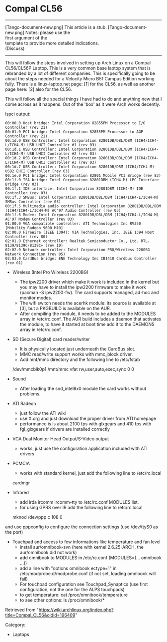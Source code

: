 Compal CL56
===========

  

  ------------------------ ------------------------ ------------------------
  [Tango-document-new.png] This article is a stub.  [Tango-document-new.png]
                           Notes: please use the    
                           first argument of the    
                           template to provide more 
                           detailed indications.    
                           (Discuss)                
  ------------------------ ------------------------ ------------------------

This will follow the steps involved in setting up Arch Linux on a Compal
CL56/CL56P Laptop. This is a very common base laptop system that is
rebranded by a lot of different companies. This is specifically going to
be about the steps needed for a Velocity Micro B51 Campus Edition
working fully. There is a linux-laptop.net page: [1] for the CL56, as
well as another page here: [2] also for the CL56.

This will follow all the special things I have had to do and anything
new that I come across as it happens. Out of the 'box' as it were Arch
works decently.

lspci output:

    00:00.0 Host bridge: Intel Corporation 82855PM Processor to I/O Controller (rev 21)
    00:01.0 PCI bridge: Intel Corporation 82855PM Processor to AGP Controller (rev 21)
    00:1d.0 USB Controller: Intel Corporation 82801DB/DBL/DBM (ICH4/ICH4-L/ICH4-M) USB UHCI Controller #1 (rev 03)
    00:1d.1 USB Controller: Intel Corporation 82801DB/DBL/DBM (ICH4/ICH4-L/ICH4-M) USB UHCI Controller #2 (rev 03)
    00:1d.2 USB Controller: Intel Corporation 82801DB/DBL/DBM (ICH4/ICH4-L/ICH4-M) USB UHCI Controller #3 (rev 03)
    00:1d.7 USB Controller: Intel Corporation 82801DB/DBM (ICH4/ICH4-M) USB2 EHCI Controller (rev 03)
    00:1e.0 PCI bridge: Intel Corporation 82801 Mobile PCI Bridge (rev 83)
    00:1f.0 ISA bridge: Intel Corporation 82801DBM (ICH4-M) LPC Interface Bridge (rev 03)
    00:1f.1 IDE interface: Intel Corporation 82801DBM (ICH4-M) IDE Controller (rev 03)
    00:1f.3 SMBus: Intel Corporation 82801DB/DBL/DBM (ICH4/ICH4-L/ICH4-M) SMBus Controller (rev 03)
    00:1f.5 Multimedia audio controller: Intel Corporation 82801DB/DBL/DBM (ICH4/ICH4-L/ICH4-M) AC'97 Audio Controller (rev 03)
    00:1f.6 Modem: Intel Corporation 82801DB/DBL/DBM (ICH4/ICH4-L/ICH4-M) AC'97 Modem Controller (rev 03)
    01:00.0 VGA compatible controller: ATI Technologies Inc RV350 [Mobility Radeon 9600 M10]
    02:00.0 FireWire (IEEE 1394): VIA Technologies, Inc. IEEE 1394 Host Controller (rev 80)
    02:01.0 Ethernet controller: Realtek Semiconductor Co., Ltd. RTL-8139/8139C/8139C+ (rev 10)
    02:02.0 Network controller: Intel Corporation PRO/Wireless 2200BG Network Connection (rev 05)
    02:03.0 CardBus bridge: ENE Technology Inc CB1410 Cardbus Controller (rev 01)

-   Wireless (Intel Pro Wireless 2200BG)
    -   The ipw2200 driver which make it work is included in the kernel
        but you may have to install the ipw2200 firmware to make it work
        (pacman -S ipw2200-fw). The card supports managed, ad-hoc and
        monitor modes.
    -   The wifi switch needs the acerhk module: its source is available
        at [3], but a PKGBUILD is available on the AUR.
    -   After compiling the module, it needs to be added to the MODULES
        array in /etc/rc.conf. The AUR build includes a daemon that
        activates the module, to have it started at boot time add it to
        the DAEMONS array in /etc/rc.conf.

-   SD (Secure Digital) card reader/writer
    -   It is physically located just underneath the CardBus slot.
    -   MMC read/write support works with mmc_block driver.
    -   Add mnt/mmc directory and the following line to /etc/fstab

    /dev/mmcblk0p1 /mnt/mmc vfat rw,user,auto,exec,sync 0 0 

-   Sound
    -   After loading the snd_intel8x0 module the card works without
        problems.

-   ATI Radeon
    -   just follow the ATI wiki
    -   use X.org and just download the proper driver from ATI homepage
    -   performance is is about 2100 fps with glxgears and 410 fps with
        fgl_glxgears if drivers are installed correctly

-   VGA Dual Monitor Head Output/S-Video output
    -   works, just use the configuration application included with ATI
        drivers

-   PCMCIA
    -   works with standard kernel, just add the following line to
        /etc/rc.local

    cardmgr

-   Infrared
    -   add irda ircomm ircomm-tty to /etc/rc.conf MODULES list.
    -   for using GPRS over IR add the following line to /etc/rc.local

    mknod /dev/ppp c 108 0

and use pppconfig to configure the connection settings (use /dev/ttyS0
as the port)

-   Touchpad and access to few informations like temperature and fan
    level
    -   install aur/omnibook-svn (here with kernel 2.6.25-ARCH, the
        aur/omnibook did not work)
    -   add omnibook to MODULES in /etc/rc.conf (MODULES=(... omnibook
        ...))
    -   add a line with "options omnibook ectype=1" in
        /etc/modprobe.d/modprobe.conf (if not set, loading omnibook will
        fail)
    -   For touchpad configuration see Touchpad_Synaptics (use first
        configuration, not the one for the ALPS touchpads)
    -   to get temperature: cat /proc/omnibook/temperature
    -   to see other options: ls /proc/omnibook/*

Retrieved from
"https://wiki.archlinux.org/index.php?title=Compal_CL56&oldid=196409"

Category:

-   Laptops
